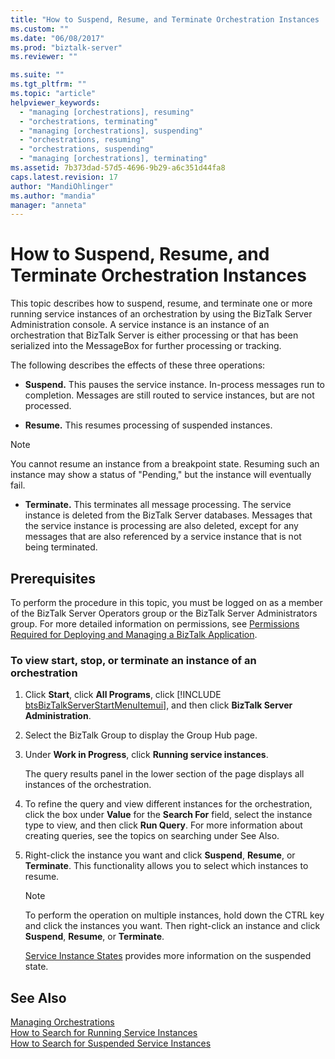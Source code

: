 ```yaml
---
title: "How to Suspend, Resume, and Terminate Orchestration Instances | Microsoft Docs"
ms.custom: ""
ms.date: "06/08/2017"
ms.prod: "biztalk-server"
ms.reviewer: ""

ms.suite: ""
ms.tgt_pltfrm: ""
ms.topic: "article"
helpviewer_keywords: 
  - "managing [orchestrations], resuming"
  - "orchestrations, terminating"
  - "managing [orchestrations], suspending"
  - "orchestrations, resuming"
  - "orchestrations, suspending"
  - "managing [orchestrations], terminating"
ms.assetid: 7b373dad-57d5-4696-9b29-a6c351d44fa8
caps.latest.revision: 17
author: "MandiOhlinger"
ms.author: "mandia"
manager: "anneta"
---
```

# How to Suspend, Resume, and Terminate Orchestration Instances
This topic describes how to suspend, resume, and terminate one or more running service instances of an orchestration by using the BizTalk Server Administration console. A service instance is an instance of an orchestration that BizTalk Server is either processing or that has been serialized into the MessageBox for further processing or tracking.  
  
 The following describes the effects of these three operations:  
  
-   **Suspend.** This pauses the service instance. In-process messages run to completion. Messages are still routed to service instances, but are not processed.  
  
-   **Resume.** This resumes processing of suspended instances.  
  
> [!NOTE]
>  You cannot resume an instance from a breakpoint state. Resuming such an instance may show a status of "Pending," but the instance will eventually fail.  
  
-   **Terminate.** This terminates all message processing. The service instance is deleted from the BizTalk Server databases. Messages that the service instance is processing are also deleted, except for any messages that are also referenced by a service instance that is not being terminated.  
  
## Prerequisites  
 To perform the procedure in this topic, you must be logged on as a member of the BizTalk Server Operators group or the BizTalk Server Administrators group. For more detailed information on permissions, see [Permissions Required for Deploying and Managing a BizTalk Application](../core/permissions-required-for-deploying-and-managing-a-biztalk-application.md).  
  
### To view start, stop, or terminate an instance of an orchestration  
  
1. Click <strong>Start</strong>, click <strong>All Programs</strong>, click [!INCLUDE [btsBizTalkServerStartMenuItemui](../includes/btsbiztalkserverstartmenuitemui-md.md)], and then click <strong>BizTalk Server Administration</strong>.  
  
2. Select the BizTalk Group to display the Group Hub page.  
  
3. Under **Work in Progress**, click **Running service instances**.  
  
    The query results panel in the lower section of the page displays all instances of the orchestration.  
  
4. To refine the query and view different instances for the orchestration, click the box under **Value** for the **Search For** field, select the instance type to view, and then click **Run Query**. For more information about creating queries, see the topics on searching under See Also.  
  
5. Right-click the instance you want and click **Suspend**, **Resume**, or **Terminate**. This functionality allows you to select which instances to resume.  
  
   > [!NOTE]
   >  To perform the operation on multiple instances, hold down the CTRL key and click the instances you want. Then right-click an instance and click **Suspend**, **Resume**, or **Terminate**.  
  
    [Service Instance States](../core/service-instance-states.md) provides more information on the suspended state.  
  
## See Also  
 [Managing Orchestrations](../core/managing-orchestrations.md)   
 [How to Search for Running Service Instances](../core/how-to-search-for-running-service-instances.md)   
 [How to Search for Suspended Service Instances](../core/how-to-search-for-suspended-service-instances.md)